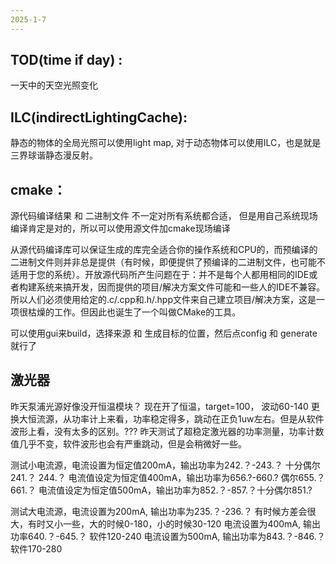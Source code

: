 ```yaml
---
2025-1-7
---
```

## TOD(time if day) :
一天中的天空光照变化
## ILC(indirectLightingCache):
静态的物体的全局光照可以使用light map, 对于动态物体可以使用ILC，也是就是三界球谐静态漫反射。

## cmake： 
源代码编译结果 和 二进制文件 不一定对所有系统都合适， 但是用自己系统现场编译肯定是对的，所以可以使用源文件加cmake现场编译

从源代码编译库可以保证生成的库完全适合你的操作系统和CPU的，而预编译的二进制文件则并非总是提供（有时候，即便提供了预编译的二进制文件，也可能不适用于您的系统）。开放源代码所产生问题在于：并不是每个人都用相同的IDE或者构建系统来搞开发，因而提供的项目/解决方案文件可能和一些人的IDE不兼容。所以人们必须使用给定的.c/.cpp和.h/.hpp文件来自己建立项目/解决方案，这是一项很枯燥的工作。但因此也诞生了一个叫做CMake的工具。

可以使用gui来build，选择来源 和 生成目标的位置，然后点config 和 generate 就行了

## 激光器
昨天泵浦光源好像没开恒温模块？
现在开了恒温，target=100， 波动60-140
更换大恒流源，从功率计上来看，功率稳定得多，跳动在正负1uw左右。但是从软件波形上看，没有太多的区别。???
昨天测试了超稳定激光器的功率测量，功率计数值几乎不变，软件波形也会有严重跳动，但是会稍微好一些。

测试小电流源，电流设置为恒定值200mA，输出功率为242.？-243.？  十分偶尔241.？ 244.？
电流值设定为恒定值400mA，输出功率为656.?-660.?  偶尔655.？ 661.？
电流值设定为恒定值500mA，输出功率为852.？-857.？十分偶尔851.?

测试大电流源，电流设置为200mA, 输出功率为235.？-236.？ 有时候方差会很大，有时又小一些，大的时候0-180，小的时候30-120
电流设置为400mA, 输出功率640.？-645.？  软件120-240
电流设置为500mA, 输出功率为843.？-846.？  软件170-280


